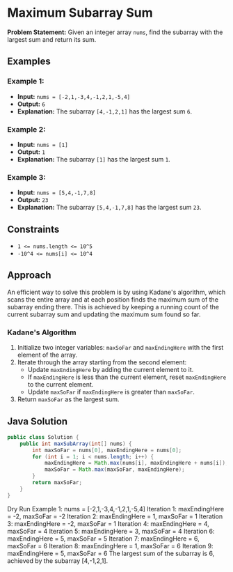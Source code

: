 # Maximum Subarray Sum

**Problem Statement:** Given an integer array `nums`, find the subarray with the largest sum and return its sum.

## Examples

### Example 1:

- **Input:** `nums = [-2,1,-3,4,-1,2,1,-5,4]`
- **Output:** `6`
- **Explanation:** The subarray `[4,-1,2,1]` has the largest sum `6`.

### Example 2:

- **Input:** `nums = [1]`
- **Output:** `1`
- **Explanation:** The subarray `[1]` has the largest sum `1`.

### Example 3:

- **Input:** `nums = [5,4,-1,7,8]`
- **Output:** `23`
- **Explanation:** The subarray `[5,4,-1,7,8]` has the largest sum `23`.

## Constraints

- `1 <= nums.length <= 10^5`
- `-10^4 <= nums[i] <= 10^4`

## Approach

An efficient way to solve this problem is by using Kadane's algorithm, which scans the entire array and at each position finds the maximum sum of the subarray ending there. This is achieved by keeping a running count of the current subarray sum and updating the maximum sum found so far.

### Kadane's Algorithm

1. Initialize two integer variables: `maxSoFar` and `maxEndingHere` with the first element of the array.
2. Iterate through the array starting from the second element:
    - Update `maxEndingHere` by adding the current element to it.
    - If `maxEndingHere` is less than the current element, reset `maxEndingHere` to the current element.
    - Update `maxSoFar` if `maxEndingHere` is greater than `maxSoFar`.
3. Return `maxSoFar` as the largest sum.

## Java Solution

```java
public class Solution {
    public int maxSubArray(int[] nums) {
        int maxSoFar = nums[0], maxEndingHere = nums[0];
        for (int i = 1; i < nums.length; i++) {
            maxEndingHere = Math.max(nums[i], maxEndingHere + nums[i]);
            maxSoFar = Math.max(maxSoFar, maxEndingHere);
        }
        return maxSoFar;
    }
}
```
Dry Run
Example 1: nums = [-2,1,-3,4,-1,2,1,-5,4]
Iteration 1: maxEndingHere = -2, maxSoFar = -2
Iteration 2: maxEndingHere = 1, maxSoFar = 1
Iteration 3: maxEndingHere = -2, maxSoFar = 1
Iteration 4: maxEndingHere = 4, maxSoFar = 4
Iteration 5: maxEndingHere = 3, maxSoFar = 4
Iteration 6: maxEndingHere = 5, maxSoFar = 5
Iteration 7: maxEndingHere = 6, maxSoFar = 6
Iteration 8: maxEndingHere = 1, maxSoFar = 6
Iteration 9: maxEndingHere = 5, maxSoFar = 6
The largest sum of the subarray is 6, achieved by the subarray [4,-1,2,1].
